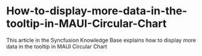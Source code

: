 # How-to-display-more-data-in-the-tooltip-in-MAUI-Circular-Chart
This article in the Syncfusion Knowledge Base explains how to display more data in the tooltip in MAUI Circular Chart
